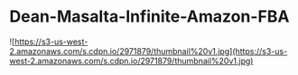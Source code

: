 # Dean-Masalta-Infinite-Amazon-FBA

![https://s3-us-west-2.amazonaws.com/s.cdpn.io/2971879/thumbnail%20v1.jpg](https://s3-us-west-2.amazonaws.com/s.cdpn.io/2971879/thumbnail%20v1.jpg)
